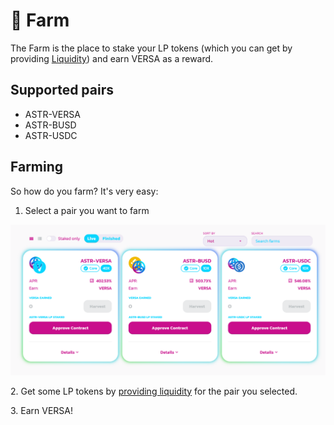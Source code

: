 # 💸 Farm

The Farm is the place to stake your LP tokens (which you can get by providing [Liquidity](broken-reference)) and earn VERSA as a reward.

## Supported pairs

* ASTR-VERSA
* ASTR-BUSD
* ASTR-USDC

## Farming

So how do you farm? It's very easy:

1. Select a pair you want to farm

![Farm selection](../.gitbook/assets/image.png)

2\. Get some LP tokens by [providing liquidity](broken-reference) for the pair you selected.

3\. Earn VERSA!
